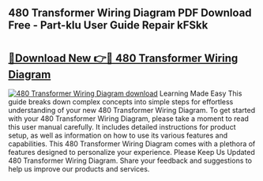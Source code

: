 ## 480 Transformer Wiring Diagram PDF Download Free - Part-kIu User Guide Repair kFSkk

# <h2><a href="http://dftosfs.blite.top/?on=480+Transformer+Wiring+Diagram">🔗Download New 👉🔴 480 Transformer Wiring Diagram</a></h2>

[![480 Transformer Wiring Diagram download](https://i.imgur.com/lujVjoI.png)](http://dftosfs.blite.top/?on=480+Transformer+Wiring+Diagram)
Learning Made Easy This guide breaks down complex concepts into simple steps for effortless understanding of your new 480 Transformer Wiring Diagram. To get started with your 480 Transformer Wiring Diagram, please take a moment to read this user manual carefully. It includes detailed instructions for product setup, as well as information on how to use its various features and capabilities. This 480 Transformer Wiring Diagram comes with a plethora of features designed to personalize your experience. Please Keep Us Updated 480 Transformer Wiring Diagram. Share your feedback and suggestions to help us improve our products and services.
